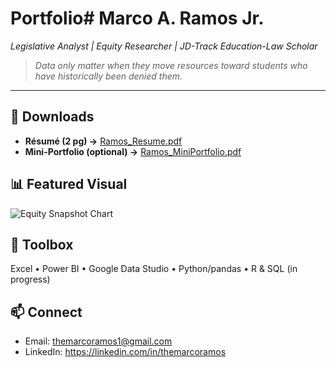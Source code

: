 # Portfolio# Marco A. Ramos Jr.  
*Legislative Analyst | Equity Researcher | JD-Track Education-Law Scholar*

> _Data only matter when they move resources toward students who have historically been denied them._

---

## 📄 Downloads
* **Résumé (2 pg) →** [Ramos_Resume.pdf](./Ramos_Resume.pdf)  
* **Mini-Portfolio (optional) →** [Ramos_MiniPortfolio.pdf](./Ramos_MiniPortfolio.pdf)

## 📊 Featured Visual
![Equity Snapshot Chart](./Tulare_Equity_Chart.png)

## 🧰 Toolbox
Excel • Power BI • Google Data Studio • Python/pandas • R & SQL (in progress)

## 📫 Connect
* Email: themarcoramos1@gmail.com  
* LinkedIn: <https://linkedin.com/in/themarcoramos>
